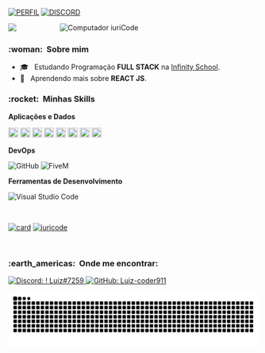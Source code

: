 [![PERFIL](https://img.shields.io/badge/perfil%20-%23323330.svg?&style=for-the-badge&logoColor=black&color=FF0080)](https://github.com/Luiz-coder911)
[![DISCORD](https://img.shields.io/badge/discord%20-%23323330.svg?&style=for-the-badge&logoColor=white&color=5865F2)](https://discord.gg/w7nfRHdz9w)


<img src="https://raw.githubusercontent.com/MicaelliMedeiros/micaellimedeiros/master/image/computer-illustration.png" min-width="400px" max-width="400px" width="400px" align="right" alt="Computador iuriCode">

![](https://komarev.com/ghpvc/?username=Luiz-coder911&color=006bed)

<h3> :woman: &nbsp;Sobre mim </h3>



- 🎓 &nbsp; Estudando Programação **FULL STACK** na <a href="https://infinityschool.com.br">Infinity School</a>.
- 🌱 &nbsp; Aprendendo mais sobre **REACT JS**.

<h3> :rocket: &nbsp;Minhas Skills </h3>

**Aplicações e Dados**

<img src="https://cdn.jsdelivr.net/gh/devicons/devicon/icons/javascript/javascript-plain.svg" width="20" height="20"/>
<img src="https://cdn.jsdelivr.net/gh/devicons/devicon/icons/html5/html5-original-wordmark.svg" width="20" height="20"/>
<img src="https://cdn.jsdelivr.net/gh/devicons/devicon/icons/css3/css3-original-wordmark.svg" width="20" height="20"/>
<img src="https://cdn.jsdelivr.net/gh/devicons/devicon/icons/mysql/mysql-original-wordmark.svg" width="20" height="20"/>
<img src="https://cdn.jsdelivr.net/gh/devicons/devicon/icons/lua/lua-original-wordmark.svg" width="20" height="20"/>
<img src="https://cdn.jsdelivr.net/gh/devicons/devicon/icons/nodejs/nodejs-original-wordmark.svg" width="20" height="20"/>
<img src="https://cdn.jsdelivr.net/gh/devicons/devicon/icons/react/react-original-wordmark.svg" width="20" height="20"/>
<img src="https://cdn.jsdelivr.net/gh/devicons/devicon/icons/python/python-original-wordmark.svg" width="20" height="20"/>


**DevOps**

  ![GitHub](https://img.shields.io/badge/-GitHub-333333?style=flat&logo=github)
  ![FiveM](https://img.shields.io/badge/-FiveM-333333?style=flat&logo=fivem)

**Ferramentas de Desenvolvimento**

  ![Visual Studio Code](https://img.shields.io/badge/-Visual%20Studio%20Code-333333?style=flat&logo=visual-studio-code&logoColor=007ACC)

<br/>

[![card](https://github-readme-stats.vercel.app/api?username=Luiz-coder911&theme=radical&show_icons=true)](https://github.com/Luiz-coder911)
[![iuricode](https://github-readme-stats.vercel.app/api/top-langs/?username=Luiz-coder911&hide=html&layout=compact=true&theme=radical)](https://github.com/Luiz-coder911)

<br/>

<h3> :earth_americas: &nbsp;Onde me encontrar: </h3> 

[![Discord: ! Luiz#7259](https://img.shields.io/badge/-!%20Luiz%207259-006bed?style=flat-square&logo=Discord&logoColor=white&color=5865F2&link=https://discord.gg/w7nfRHdz9w)
](https://discord.gg/w7nfRHdz9w)
[![GitHub: Luiz-coder911]( https://img.shields.io/github/followers/Luiz-coder911?label=follow&style=social)](https://github.com/Luiz-coder911)


![Snake animation](https://github.com/Luiz-coder911/Luiz-coder911/blob/output/github-contribution-grid-snake.svg)
